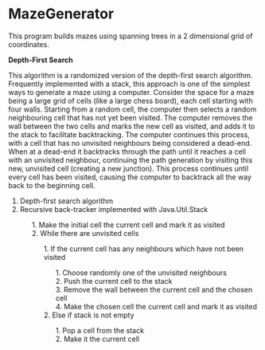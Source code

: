 # MazeGenerator

This program builds mazes using spanning trees in a 2 dimensional grid of coordinates.

<strong> Depth-First Search</strong>
<p>This algorithm is a randomized version of the depth-first search algorithm. 
Frequently implemented with a stack, this approach is one of the simplest ways 
to generate a maze using a computer. Consider the space for a maze being a large
grid of cells (like a large chess board), each cell starting with four walls. 
Starting from a random cell, the computer then selects a random neighbouring cell
that has not yet been visited. The computer removes the wall between the two cells
and marks the new cell as visited, and adds it to the stack to facilitate backtracking.
The computer continues this process, with a cell that has no unvisited neighbours being
considered a dead-end. When at a dead-end it backtracks through the path until it reaches
a cell with an unvisited neighbour, continuing the path generation by visiting this new,
unvisited cell (creating a new junction). This process continues until every cell has
been visited, causing the computer to backtrack all the way back to the beginning cell.</p>
<ol type="1">
  <li>Depth-first search algorithm</li>
  <li>Recursive back-tracker implemented with Java.Util.Stack</li>
    <ol type="1">
       1. Make the initial cell the current cell and mark it as visited </br>
       2. While there are unvisited cells </br>
        <ol>
          1. If the current cell has any neighbours which have not been visited </br>
            <ol>
                1. Choose randomly one of the unvisited neighbours <br>
                2. Push the current cell to the stack <br>
                3. Remove the wall between the current cell and the chosen cell <br>
                4. Make the chosen cell the current cell and mark it as visited <br>
            </ol>
          2. Else if stack is not empty </br>
            <ol>
              1. Pop a cell from the stack </br>
              2. Make it the current cell </br>
         </ol>
    </ol>
</ol>
